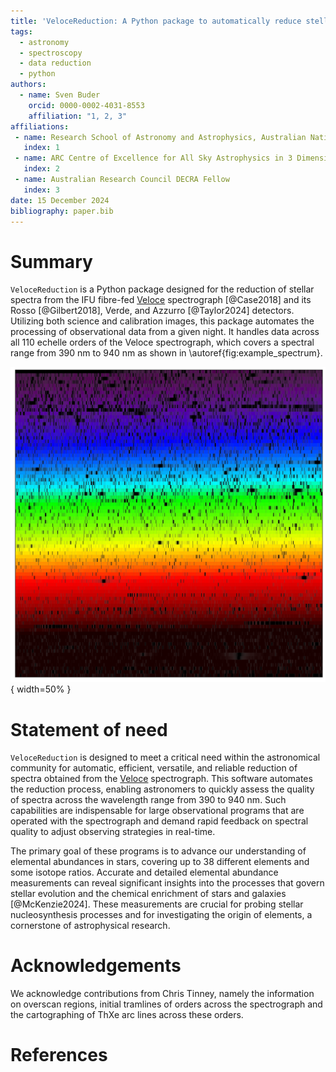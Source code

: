 ```yaml
---
title: 'VeloceReduction: A Python package to automatically reduce stellar spectra taken with the Veloce spetrograph'
tags:
  - astronomy
  - spectroscopy
  - data reduction
  - python
authors:
  - name: Sven Buder
    orcid: 0000-0002-4031-8553
    affiliation: "1, 2, 3"
affiliations:
 - name: Research School of Astronomy and Astrophysics, Australian National University, Canberra, ACT 2611, Australia
   index: 1
 - name: ARC Centre of Excellence for All Sky Astrophysics in 3 Dimensions (ASTRO 3D), Australia
   index: 2
 - name: Australian Research Council DECRA Fellow
   index: 3
date: 15 December 2024
bibliography: paper.bib
---
```


# Summary

`VeloceReduction` is a Python package designed for the reduction of stellar spectra from the IFU fibre-fed [Veloce](https://aat.anu.edu.au/science/instruments/current/veloce/overview) spectrograph [@Case2018] and its Rosso [@Gilbert2018], Verde, and Azzurro [@Taylor2024] detectors. Utilizing both science and calibration images, this package automates the processing of observational data from a given night. It handles data across all 110 echelle orders of the Veloce spectrograph, which covers a spectral range from 390 nm to 940 nm as shown in \autoref{fig:example_spectrum}.

![Example spectrum of alfCen A taken with Veloce.\label{fig:example_spectrum}](VeloceReduction/veloce_reference_data/Veloce_alfCenA.png){ width=50% }

# Statement of need

`VeloceReduction` is designed to meet a critical need within the astronomical community for automatic, efficient, versatile, and reliable reduction of spectra obtained from the [Veloce](https://aat.anu.edu.au/science/instruments/current/veloce/overview) spectrograph. This software automates the reduction process, enabling astronomers to quickly assess the quality of spectra across the wavelength range from 390 to 940 nm. Such capabilities are indispensable for large observational programs that are operated with the spectrograph and demand rapid feedback on spectral quality to adjust observing strategies in real-time.

The primary goal of these programs is to advance our understanding of elemental abundances in stars, covering up to 38 different elements and some isotope ratios. Accurate and detailed elemental abundance measurements can reveal significant insights into the processes that govern stellar evolution and the chemical enrichment of stars and galaxies [@McKenzie2024]. These measurements are crucial for probing stellar nucleosynthesis processes and for investigating the origin of elements, a cornerstone of astrophysical research.

# Acknowledgements

We acknowledge contributions from Chris Tinney, namely the information on overscan regions, initial tramlines of orders across the spectrograph and the cartographing of ThXe arc lines across these orders.

# References
